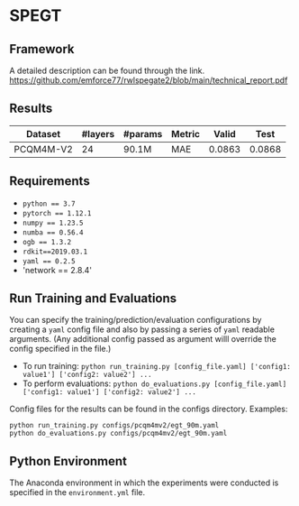 
# SPEGT


## Framework
A detailed description can be found through the link. <https://github.com/emforce77/rwlspegate2/blob/main/technical_report.pdf>



## Results

Dataset       | #layers | #params | Metric         | Valid           | Test           |
--------------|---------|---------|----------------|-----------------|----------------|
PCQM4M-V2     | 24      | 90.1M   | MAE            | 0.0863          | 0.0868         |


## Requirements

* `python == 3.7`
* `pytorch == 1.12.1`
* `numpy == 1.23.5`
* `numba == 0.56.4`
* `ogb == 1.3.2`
* `rdkit==2019.03.1`
* `yaml == 0.2.5`
* 'network == 2.8.4'

## Run Training and Evaluations

You can specify the training/prediction/evaluation configurations by creating a `yaml` config file and also by passing a series of `yaml` readable arguments. (Any additional config passed as argument willl override the config specified in the file.)

* To run training: ```python run_training.py [config_file.yaml] ['config1: value1'] ['config2: value2'] ...```
* To perform evaluations: ```python do_evaluations.py [config_file.yaml] ['config1: value1'] ['config2: value2'] ...```

Config files for the results can be found in the configs directory. Examples:
```
python run_training.py configs/pcqm4mv2/egt_90m.yaml
python do_evaluations.py configs/pcqm4mv2/egt_90m.yaml
```


## Python Environment

The Anaconda environment in which the experiments were conducted is specified in the `environment.yml` file.

